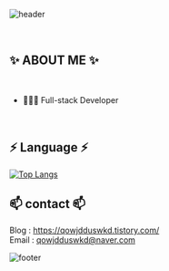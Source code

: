 ![header](https://capsule-render.vercel.app/api?type=waving&color=gradient&height=300&section=header&text=BaeJungYeon&fontAlignY=40&fontSize=100&desc=(^^)&descAlignY=65&animation=twinkling)

<br/>

## ✨  ABOUT ME ✨

<br/>

- 👩🏻‍💻 Full-stack Developer

<br/>


## ⚡️ Language ⚡️

[![Top Langs](https://github-readme-stats.vercel.app/api/top-langs/?username=jungyeons&layout=compact)](https://github.com/jungyeons)


## 📫 contact 📫
Blog : https://qowjdduswkd.tistory.com/
<br/>
Email : qowjdduswkd@naver.com
</div>


![footer](https://capsule-render.vercel.app/api?section=footer&type=waving&color=e2e4e3&height=130)
